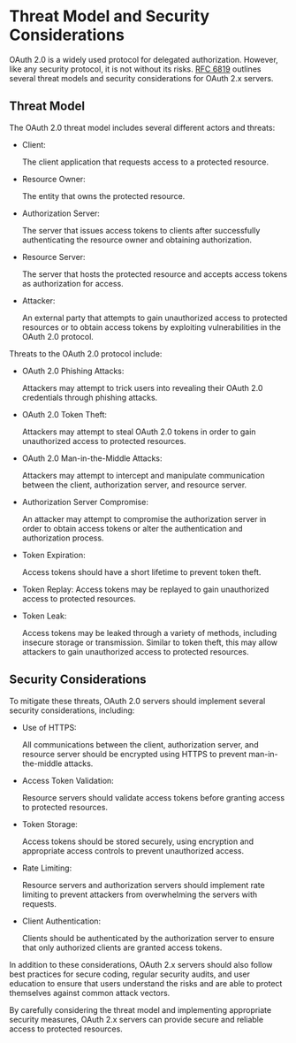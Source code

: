 # Threat Model and Security Considerations

OAuth 2.0 is a widely used protocol for delegated authorization. However, like any security protocol, it is not without its risks. [RFC 6819](https://www.rfc-editor.org/rfc/rfc6819) outlines several threat models and security considerations for OAuth 2.x servers.

## Threat Model

The OAuth 2.0 threat model includes several different actors and threats:

- Client:

    The client application that requests access to a protected resource.

- Resource Owner:

    The entity that owns the protected resource.

- Authorization Server:

    The server that issues access tokens to clients after successfully authenticating the resource owner and obtaining authorization.

- Resource Server:

    The server that hosts the protected resource and accepts access tokens as authorization for access.

- Attacker:

    An external party that attempts to gain unauthorized access to protected resources or to obtain access tokens by exploiting vulnerabilities in the OAuth 2.0 protocol.

Threats to the OAuth 2.0 protocol include:

- OAuth 2.0 Phishing Attacks:

    Attackers may attempt to trick users into revealing their OAuth 2.0 credentials through phishing attacks.

- OAuth 2.0 Token Theft:

    Attackers may attempt to steal OAuth 2.0 tokens in order to gain unauthorized access to protected resources.

- OAuth 2.0 Man-in-the-Middle Attacks:

    Attackers may attempt to intercept and manipulate communication between the client, authorization server, and resource server.

- Authorization Server Compromise:

    An attacker may attempt to compromise the authorization server in order to obtain access tokens or alter the authentication and authorization process.

- Token Expiration:

    Access tokens should have a short lifetime to prevent token theft.

- Token Replay:
    Access tokens may be replayed to gain unauthorized access to protected resources.

- Token Leak:

    Access tokens may be leaked through a variety of methods, including insecure storage or transmission. Similar to token theft, this may allow attackers to gain unauthorized access to protected resources.

## Security Considerations

To mitigate these threats, OAuth 2.0 servers should implement several security considerations, including:

- Use of HTTPS:

    All communications between the client, authorization server, and resource server should be encrypted using HTTPS to prevent man-in-the-middle attacks.

- Access Token Validation:

    Resource servers should validate access tokens before granting access to protected resources.

- Token Storage:

    Access tokens should be stored securely, using encryption and appropriate access controls to prevent unauthorized access.

- Rate Limiting:

    Resource servers and authorization servers should implement rate limiting to prevent attackers from overwhelming the servers with requests.

- Client Authentication:

    Clients should be authenticated by the authorization server to ensure that only authorized clients are granted access tokens.

In addition to these considerations, OAuth 2.x servers should also follow best practices for secure coding, regular security audits, and user education to ensure that users understand the risks and are able to protect themselves against common attack vectors.

By carefully considering the threat model and implementing appropriate security measures, OAuth 2.x servers can provide secure and reliable access to protected resources.
